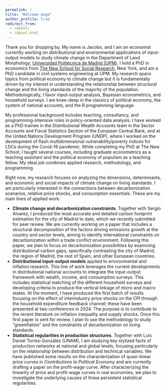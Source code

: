 ```yaml
---
permalink: /
title: "Welcome page"
author_profile: true
redirect_from: 
  - /about/
  - /about.html
---
```


Thank you for dropping by. My name is Jacobo, and I am an economist currently working on distributional and environmental applications of input-output models to study climate change in the Department of Land Morphology, [Universidad Politécnica de Madrid (UPM)](https://portalcientifico.upm.es/es/ipublic/researcher/336709). I hold a PhD in economics from [The New School for Social Research](https://www.newschool.edu/nssr/economics/), New York, and am a PhD candidate in civil systems engineering at UPM. My research spans topics from political economy to climate change but it is fundamentally driven by my interest in understanding the relationship between structural change and the living standards of the majority of the population. Methodologically, I favor input-output analysis, Bayesian econometrics, and household surveys. I am knee-deep in the classics of political economy, the system of national accounts, and the R programming language.

My professional background includes teaching, consultancy, and programming-intensive roles in policy-oriented data analysis. I have worked as a PhD trainee in the Distributional Wealth Accounts team in the Sector Accounts and Fiscal Statistics Section of the European Central Bank, and at the United Nations Development Program (UNDP), where I worked on the development of flash multidimensional vulnerability/poverty indices for LDCs during the Covid-19 pandemic. While completing my PhD at The New School, I taught several courses, including graduate econometrics as a teaching assistant and the political economy of populism as a teaching fellow. My ideal job combines applied research, methodology, and programming.

Right now, my research focuses on analyzing the dimensions, determinants, and economic and social impacts of climate change on living standards. I am particularly interested in the connections between decarbonization scenarios, relative price shocks, and consumption essentials. These are my main lines of applied work:

  * **Climate change and decarbonization constraints**. Together with Sergio Alvarez, I produced the most accurate and detailed carbon footprint estimation for the city of Madrid to date, which we recently submitted for peer review. We are currently working on a paper that includes a structural decomposition of the factors driving emissions growth at the country and sector levels, aiming to identify international constraints on decarbonization within a trade conflict environment. Following this paper, we plan to focus on decarbonization possibilities by examining distributional carbon gaps, specifically contrasting the city of Madrid, the region of Madrid, the rest of Spain, and other European countries.
  * **Distributional input-output models** applied to environmental and inflation research. This line of work leverages the current developments in distributional national accounts to integrate the input-output framework with wealth, income, and consumption surveys. This includes statistical matching of the different household surveys and developing criteria to produce the vertical linkage of micro and macro states. At the moment, I have produced the first batch of results focusing on the effect of interindustry price shocks on the CPI through the household expenditure feedback channel; these have been presented at two conferences in 2024. The purpose is to contribute to the recent literature on inflation inequality and supply shocks. Once this first paper is sent for review, I plan to use the methodology to study "greenflation" and the constraints of decarbonization on living standards.
  * **Statistical regularities in production structures**. Together with Luis Daniel Torres-González (UNAM), I am studying key stylized facts of production networks at national and global levels, focusing particularly on the relationship between distribution and technical variables. We have published some results on the characterization of quasi-linear price curves in *Contributions to Political Economy* and are currently drafting a paper on the profit-wage curve. After characterizing the linearity of price and profit-wage curves in real economies, we plan to investigate the underlying causes of these persistent statistical regularities.
